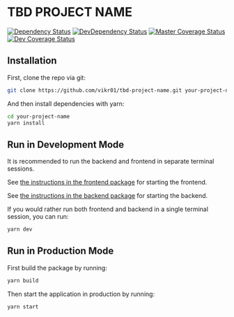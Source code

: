 # TBD PROJECT NAME

[![Dependency Status](https://david-dm.org/vikr01/tbd-project-name/status.svg)](https://david-dm.org/vikr01/tbd-project-name)
[![DevDependency Status](https://david-dm.org/vikr01/tbd-project-name/dev-status.svg)](https://david-dm.org/vikr01/tbd-project-name?type=dev)
[![Master Coverage Status](https://img.shields.io/codecov/c/github/vikr01/tbd-project-name/master.svg)](https://codecov.io/gh/vikr01/tbd-project-name/branch/master)
[![Dev Coverage Status](https://img.shields.io/codecov/c/github/vikr01/tbd-project-name/dev.svg)](https://codecov.io/gh/vikr01/tbd-project-name/branch/dev)

## Installation

First, clone the repo via git:

```bash
git clone https://github.com/vikr01/tbd-project-name.git your-project-name
```

And then install dependencies with yarn:

```bash
cd your-project-name
yarn install
```

## Run in Development Mode

It is recommended to run the backend and frontend in separate terminal sessions.

See [the instructions in the frontend package](./packages/frontend#tbd-project-frontend) for starting the frontend.

See [the instructions in the backend package](./packages/backend#tbd-project-backend) for starting the backend.

If you would rather run both frontend and backend in a single terminal session, you can run:

```bash
yarn dev
```

## Run in Production Mode

First build the package by running:

```bash
yarn build
```

Then start the application in production by running:

```bash
yarn start
```
